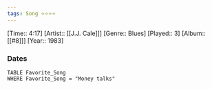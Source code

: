 ```yaml
---
tags: Song ⭐⭐⭐⭐ 
---
```

[Time:: 4:17]
[Artist:: [[J.J. Cale]]]
[Genre:: Blues]
[Played:: 3]
[Album:: [[#8]]]
[Year:: 1983]
### Dates
````dataview
TABLE Favorite_Song
WHERE Favorite_Song = "Money talks"
````